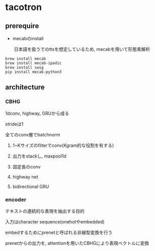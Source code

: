 # tacotron
## prerequire

- mecabのinstall

  ​	日本語を扱うでのttsを想定しているため, mecabを用いて形態素解析

```
brew install mecab
brew install mecab-ipadic
brew install swig
pip install mecab-python3
```



## architecture 

### CBHG 

1dconv, highway, GRUから成る

strideは1

全てのconv層でbatchnorm

1. 1~Kサイズのfilterでconv(Kgram的な役割を有する)

2. 出力をstackし, maxpool1d
3. 固定長のconv
4. highway net
5. bidirectional GRU

### encoder

テキストの連続的な表現を抽出する目的

入力はcharacter sequence(onehotやembedded)

embedするためにprenetと呼ばれる非線型変換を行う

prenetからの出力を, attentionを用いたCBHGにより表現ベクトルに変換



 





